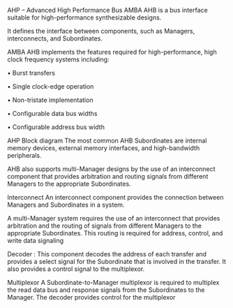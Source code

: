 AHP – Advanced High Performance Bus​
AMBA AHB is a bus interface suitable for high-performance synthesizable designs. ​

It defines the interface between components, such as Managers, interconnects, and Subordinates. ​

AMBA AHB implements the features required for high-performance, high clock frequency systems including: ​

• Burst transfers ​

• Single clock-edge operation ​

• Non-tristate implementation ​

• Configurable data bus widths ​

• Configurable address bus width​

AHP Block diagram
The most common AHB Subordinates are internal memory devices, external memory interfaces, and high-bandwidth peripherals. ​

AHB also supports multi-Manager designs by the use of an interconnect component that provides arbitration and routing signals from different Managers to the appropriate Subordinates.​

Interconnect
An interconnect component provides the connection between Managers and Subordinates in a system.​

A multi-Manager system requires the use of an interconnect that provides arbitration and the routing of signals from different Managers to the appropriate Subordinates. This routing is required for address, control, and write data signaling​

Decoder : This component decodes the address of each transfer and provides a select signal for the Subordinate that is involved in the transfer. It also provides a control signal to the multiplexor.​

Multiplexor A Subordinate-to-Manager multiplexor is required to multiplex the read data bus and response signals from the Subordinates to the Manager. The decoder provides control for the multiplexor​
